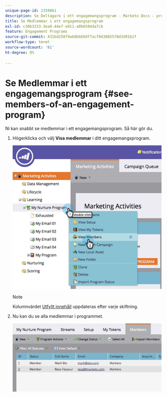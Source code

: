```yaml
---
unique-page-id: 2359861
description: Se Deltagare i ett engagemangsprogram - Marketo Docs - produktdokumentation
title: Se Medlemmar i ett engagemangsprogram
exl-id: c30b3333-3ea8-44e7-a911-a0b6584da7cb
feature: Engagement Programs
source-git-commit: 431bd258f9a68bbb9df7acf043085578d3d91b1f
workflow-type: tm+mt
source-wordcount: '61'
ht-degree: 0%

---
```


# Se Medlemmar i ett engagemangsprogram {#see-members-of-an-engagement-program}

Ni kan snabbt se medlemmar i ett engagemangsprogram. Så här gör du.

1. Högerklicka och välj **Visa medlemmar** i ditt engagemangsprogram.

   ![](assets/membersofengagement.jpg)

   >[!NOTE]
   >
   >Kolumnvärdet [Utfyllt innehåll](/help/marketo/product-docs/email-marketing/drip-nurturing/creating-an-engagement-program/understanding-engagement-programs.md) uppdateras efter varje skiftning.

1. Nu kan du se alla medlemmar i programmet.

   ![](assets/image2014-9-15-17-3a17-3a26.png)
